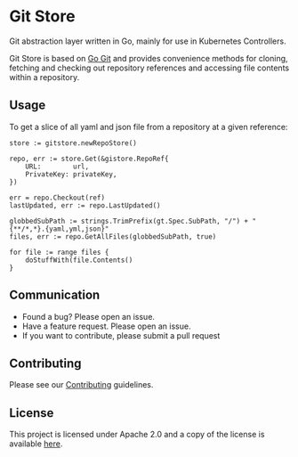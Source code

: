 # Git Store
Git abstraction layer written in Go, mainly for use in Kubernetes Controllers.

Git Store is based on [Go Git](https://github.com/src-d/go-git) and provides convenience methods
for cloning, fetching and checking out repository references and accessing file contents within a repository.

## Usage

To get a slice of all yaml and json file from a repository at a given reference:

```
store := gitstore.newRepoStore()

repo, err := store.Get(&gistore.RepoRef{
	URL: 		url,
	PrivateKey:	privateKey,
})

err = repo.Checkout(ref)
lastUpdated, err := repo.LastUpdated()

globbedSubPath := strings.TrimPrefix(gt.Spec.SubPath, "/") + "{**/*,*}.{yaml,yml,json}"
files, err := repo.GetAllFiles(globbedSubPath, true)

for file := range files {
	doStuffWith(file.Contents()
}
```

## Communication

* Found a bug? Please open an issue.
* Have a feature request. Please open an issue.
* If you want to contribute, please submit a pull request

## Contributing
Please see our [Contributing](CONTRIBUTING.md) guidelines.

## License
This project is licensed under Apache 2.0 and a copy of the license is available [here](LICENSE).

